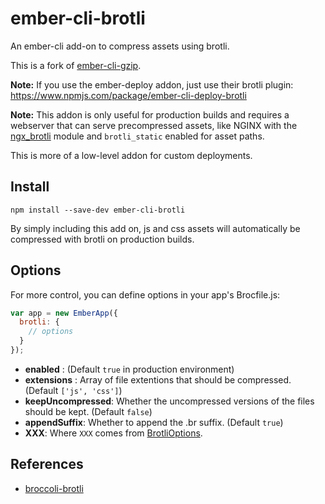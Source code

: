 # ember-cli-brotli

An ember-cli add-on to compress assets using brotli.

This is a fork of [ember-cli-gzip](https://github.com/gpoitch/ember-cli-gzip).

**Note:** If you use the ember-deploy addon, just use their brotli plugin: https://www.npmjs.com/package/ember-cli-deploy-brotli

**Note:** This addon is only useful for production builds and requires a webserver that can serve precompressed assets, like NGINX with the [ngx\_brotli](https://github.com/google/ngx_brotli) module and `brotli_static` enabled for asset paths.

This is more of a low-level addon for custom deployments.

## Install
```
npm install --save-dev ember-cli-brotli
```

By simply including this add on, js and css assets will automatically be compressed with brotli on production builds.

## Options

For more control, you can define options in your app's Brocfile.js:

```js
var app = new EmberApp({
  brotli: {
    // options
  }
});
```

- **enabled** : (Default `true` in production environment)
- **extensions** : Array of file extentions that should be compressed. (Default `['js', 'css']`)
- **keepUncompressed**: Whether the uncompressed versions of the files should be kept. (Default `false`)
- **appendSuffix**: Whether to append the .br suffix. (Default `true`)
- **XXX**: Where `XXX` comes from [BrotliOptions](https://nodejs.org/dist/latest-v15.x/docs/api/zlib.html#zlib_class_brotlioptions).

## References
- [broccoli-brotli](https://github.com/myfreeweb/broccoli-brotli)
